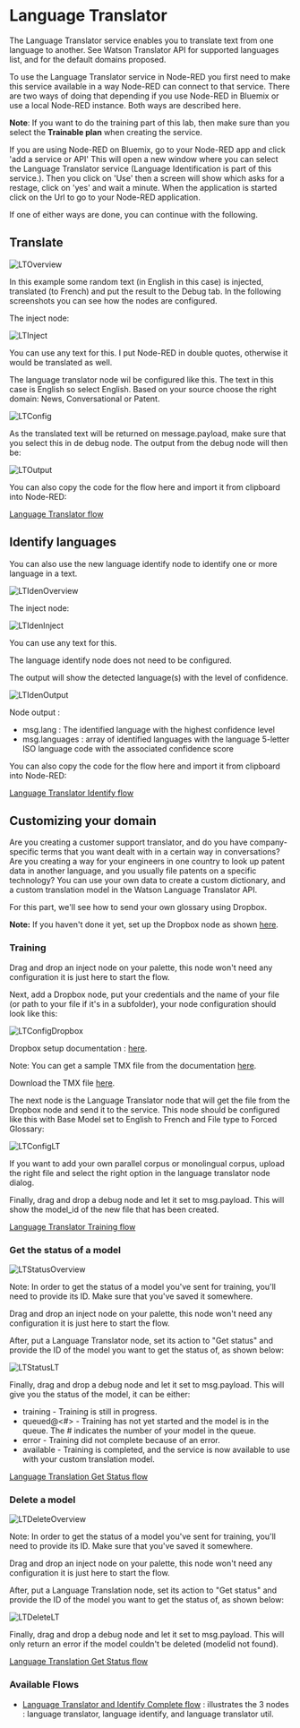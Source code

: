 # Language Translator

The Language Translator service enables you to translate text from one language to another. See Watson Translator API for supported languages list, and for the default domains proposed.

To use the Language Translator service in Node-RED you first need to make this service available in a way Node-RED can connect to that service. There are two ways of doing that depending if you use Node-RED in Bluemix or use a local Node-RED instance. Both ways are described here.

**Note**: If you want to do the training part of this lab, then make sure than you select the **Trainable plan** when creating the service. 

If you are using Node-RED on Bluemix, go to your Node-RED app and click 'add a service or API' This will open a new window where you can select the Language Translator service (Language Identification is part of this service.). Then you click on 'Use' then a screen will show which asks for a restage, click on 'yes' and wait a minute. When the application is started click on the Url to go to your Node-RED application.



If one of either ways are done, you can continue with the following.

## Translate 

![`LTOverview`](images/lt.png)

In this example some random text (in English in this case) is injected, translated (to French) and put the result to the Debug tab. In the following screenshots you can see how the nodes are configured.

The inject node:

![`LTInject`](images/lt_inject.png)

You can use any text for this. I put Node-RED in double quotes, otherwise it would be translated as well.

The language translator node wil be configured like this. The text in this case is English so select English. Based on your source choose the right domain: News, Conversational or Patent.

![`LTConfig`](images/lt_config.png)

As the translated text will be returned on message.payload, make sure that you select this in de debug node. The output from the debug node will then be:

![`LTOutput`](images/lt_debug.png)

You can also copy the code for the flow here and import it from clipboard into Node-RED:

[Language Translator flow](language_translator_flow.txt)

## Identify languages

You can also use the new language identify node to identify one or more language in a text.

![`LTIdenOverview`](images/lt_identify_overview.png)

The inject node:

![`LTIdenInject`](images/lt_identify_inject.png)

You can use any text for this.

The language identify node does not need to be configured.

The output will show the detected language(s) with the level of confidence.

![`LTIdenOutput`](images/lt_identify_output.png)

Node output :

- msg.lang : The identified language with the highest confidence level
- msg.languages : array of identified languages with the language 5-letter ISO language code with the associated confidence score

You can also copy the code for the flow here and import it from clipboard into Node-RED:

[Language Translator Identify flow](language_identify_flow.txt)


## Customizing your domain

Are you creating a customer support translator, and do you have company-specific terms that you want dealt with in a certain way in conversations? Are you creating a way for your engineers in one country to look up patent data in another language, and you usually file patents on a specific technology? You can use your own data to create a custom dictionary, and a custom translation model in the Watson Language Translator API.

For this part, we'll see how to send your own glossary using Dropbox.

**Note:** If you haven't done it yet, set up the Dropbox node as shown [here](https://github.com/watson-developer-cloud/node-red-labs/tree/master/utilities/dropbox_setup).

### Training

Drag and drop an inject node on your palette, this node won't need any configuration it is just here to start the flow.

Next, add a Dropbox node, put your credentials and the name of your file (or path to your file if it's in a subfolder), your node configuration should look like this:

![`LTConfigDropbox`](images/lt_train_dropbox.png)

Dropbox setup documentation : [here](https://github.com/watson-developer-cloud/node-red-labs/tree/master/utilities/dropbox_setup).

Note: You can get a sample TMX file from the documentation [here](https://www.ibm.com/smarterplanet/us/en/ibmwatson/developercloud/doc/language-translation/customizing.shtml).

Download the TMX file  [here](https://raw.githubusercontent.com/watson-developer-cloud/node-red-labs/master/utilities/box_setup/glossary.tmx).

The next node is the Language Translator node that will get the file from the Dropbox node and send it to the service.
This node should be configured like this with Base Model set to English to French and File type to Forced Glossary:

![`LTConfigLT`](images/lt_train_config.png)

If you want to add your own parallel corpus or monolingual corpus, upload the right file and select the right option in the language translator node dialog.

Finally, drag and drop a debug node and let it set to msg.payload. This will show the model_id of the new file that has been created. 

[Language Translator Training flow](lang_train_flow.json)

### Get the status of a model

![`LTStatusOverview`](images/lt_status_overview.png)

Note: In order to get the status of a model you've sent for training, you'll need to provide its ID. Make sure that you've saved it somewhere. 

Drag and drop an inject node on your palette, this node won't need any configuration it is just here to start the flow.

After, put a Language Translator node, set its action to "Get status" and provide the ID of the model you want to get the status of, as shown below:

![`LTStatusLT`](images/lt_status_lt.png)

Finally, drag and drop a debug node and let it set to msg.payload. This will give you the status of the model, it can be either:

 - training - Training is still in progress.
 - queued@<#> - Training has not yet started and the model is in the queue. The # indicates the number of your model in the queue.
 - error - Training did not complete because of an error.
 - available - Training is completed, and the service is now available to use with your custom translation model.
 
 [Language Translation Get Status flow](lang_getstatus_flow.json)

### Delete a model

![`LTDeleteOverview`](images/lt_delete_overview.png)

Note: In order to get the status of a model you've sent for training, you'll need to provide its ID. Make sure that you've saved it somewhere. 

Drag and drop an inject node on your palette, this node won't need any configuration it is just here to start the flow.

After, put a Language Translation node, set its action to "Get status" and provide the ID of the model you want to get the status of, as shown below:

![`LTDeleteLT`](images/lt_delete_lt.png)

Finally, drag and drop a debug node and let it set to msg.payload. This will only return an error if the model couldn't be deleted (modelid not found).

 [Language Translation Get Status flow](lang_delete_flow.json)

### Available Flows

- [Language Translator and Identify Complete flow](lang_complete_flow.json) : illustrates the 3 nodes : language translator, language identify, and language translator util.

